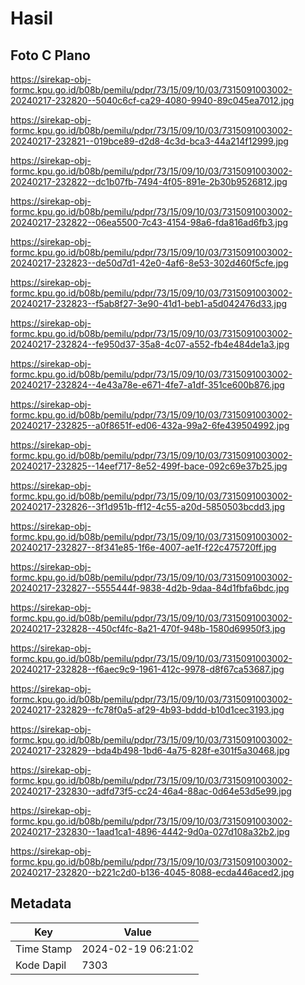 # Hasil

## Foto C Plano

https://sirekap-obj-formc.kpu.go.id/b08b/pemilu/pdpr/73/15/09/10/03/7315091003002-20240217-232820--5040c6cf-ca29-4080-9940-89c045ea7012.jpg

https://sirekap-obj-formc.kpu.go.id/b08b/pemilu/pdpr/73/15/09/10/03/7315091003002-20240217-232821--019bce89-d2d8-4c3d-bca3-44a214f12999.jpg

https://sirekap-obj-formc.kpu.go.id/b08b/pemilu/pdpr/73/15/09/10/03/7315091003002-20240217-232822--dc1b07fb-7494-4f05-891e-2b30b9526812.jpg

https://sirekap-obj-formc.kpu.go.id/b08b/pemilu/pdpr/73/15/09/10/03/7315091003002-20240217-232822--06ea5500-7c43-4154-98a6-fda816ad6fb3.jpg

https://sirekap-obj-formc.kpu.go.id/b08b/pemilu/pdpr/73/15/09/10/03/7315091003002-20240217-232823--de50d7d1-42e0-4af6-8e53-302d460f5cfe.jpg

https://sirekap-obj-formc.kpu.go.id/b08b/pemilu/pdpr/73/15/09/10/03/7315091003002-20240217-232823--f5ab8f27-3e90-41d1-beb1-a5d042476d33.jpg

https://sirekap-obj-formc.kpu.go.id/b08b/pemilu/pdpr/73/15/09/10/03/7315091003002-20240217-232824--fe950d37-35a8-4c07-a552-fb4e484de1a3.jpg

https://sirekap-obj-formc.kpu.go.id/b08b/pemilu/pdpr/73/15/09/10/03/7315091003002-20240217-232824--4e43a78e-e671-4fe7-a1df-351ce600b876.jpg

https://sirekap-obj-formc.kpu.go.id/b08b/pemilu/pdpr/73/15/09/10/03/7315091003002-20240217-232825--a0f8651f-ed06-432a-99a2-6fe439504992.jpg

https://sirekap-obj-formc.kpu.go.id/b08b/pemilu/pdpr/73/15/09/10/03/7315091003002-20240217-232825--14eef717-8e52-499f-bace-092c69e37b25.jpg

https://sirekap-obj-formc.kpu.go.id/b08b/pemilu/pdpr/73/15/09/10/03/7315091003002-20240217-232826--3f1d951b-ff12-4c55-a20d-5850503bcdd3.jpg

https://sirekap-obj-formc.kpu.go.id/b08b/pemilu/pdpr/73/15/09/10/03/7315091003002-20240217-232827--8f341e85-1f6e-4007-ae1f-f22c475720ff.jpg

https://sirekap-obj-formc.kpu.go.id/b08b/pemilu/pdpr/73/15/09/10/03/7315091003002-20240217-232827--5555444f-9838-4d2b-9daa-84d1fbfa6bdc.jpg

https://sirekap-obj-formc.kpu.go.id/b08b/pemilu/pdpr/73/15/09/10/03/7315091003002-20240217-232828--450cf4fc-8a21-470f-948b-1580d69950f3.jpg

https://sirekap-obj-formc.kpu.go.id/b08b/pemilu/pdpr/73/15/09/10/03/7315091003002-20240217-232828--f6aec9c9-1961-412c-9978-d8f67ca53687.jpg

https://sirekap-obj-formc.kpu.go.id/b08b/pemilu/pdpr/73/15/09/10/03/7315091003002-20240217-232829--fc78f0a5-af29-4b93-bddd-b10d1cec3193.jpg

https://sirekap-obj-formc.kpu.go.id/b08b/pemilu/pdpr/73/15/09/10/03/7315091003002-20240217-232829--bda4b498-1bd6-4a75-828f-e301f5a30468.jpg

https://sirekap-obj-formc.kpu.go.id/b08b/pemilu/pdpr/73/15/09/10/03/7315091003002-20240217-232830--adfd73f5-cc24-46a4-88ac-0d64e53d5e99.jpg

https://sirekap-obj-formc.kpu.go.id/b08b/pemilu/pdpr/73/15/09/10/03/7315091003002-20240217-232830--1aad1ca1-4896-4442-9d0a-027d108a32b2.jpg

https://sirekap-obj-formc.kpu.go.id/b08b/pemilu/pdpr/73/15/09/10/03/7315091003002-20240217-232820--b221c2d0-b136-4045-8088-ecda446aced2.jpg


## Metadata

| Key        | Value               |
| ---------- | ------------------- |
| Time Stamp | 2024-02-19 06:21:02 |
| Kode Dapil | 7303                |



